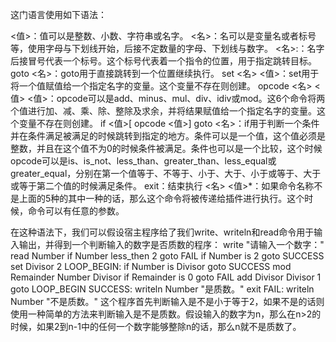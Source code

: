 这门语言使用如下语法：
 
<值>：值可以是整数、小数、字符串或名字。
<名>：名可以是变量名或者标号等，使用字母与下划线开始，后接不定数量的字母、下划线与数字。
<名>:：名字后接冒号代表一个标号。这个标号代表着一个指令的位置，用于指定跳转目标。
goto <名>：goto用于直接跳转到一个位置继续执行。
set <名> <值>：set用于将一个值赋值给一个指定名字的变量。这个变量不存在则创建。
opcode <名> <值> <值>：opcode可以是add、minus、mul、div、idiv或mod。这6个命令将两个值进行加、减、乘、除、整除及求余，并将结果赋值给一个指定名字的变量。这个变量不存在则创建。
if <值>[ opcode <值>] goto <名>：if用于判断一个条件并在条件满足被满足的时候跳转到指定的地方。条件可以是一个值，这个值必须是整数，并且在这个值不为0的时候条件被满足。条件也可以是一个比较，这个时候opcode可以是is、is_not、less_than、greater_than、less_equal或greater_equal，分别在第一个值等于、不等于、小于、大于、小于或等于、大于或等于第二个值的时候满足条件。
exit：结束执行
<名> <值>*：如果命令名称不是上面的5种的其中一种的话，那么这个命令将被传递给插件进行执行。这个时候，命令可以有任意的参数。
 
在这种语法下，我们可以假设宿主程序给了我们write、writeln和read命令用于输入输出，并得到一个判断输入的数字是否质数的程序：
  write "请输入一个数字："
  read Number
  if Number less_then 2 goto FAIL
  if Number is 2 goto SUCCESS
  set Divisor 2
LOOP_BEGIN:
  if Number is Divisor goto SUCCESS
  mod Remainder Number Divisor
  if Remainder is 0 goto FAIL
  add Divisor Divisor 1
  goto LOOP_BEGIN
SUCCESS:
  writeln Number "是质数。"
  exit
FAIL:
  writeln Number "不是质数。"
这个程序首先判断输入是不是小于等于2，如果不是的话则使用一种简单的方法来判断输入是不是质数。假设输入的数字为n，那么在n>2的时候，如果2到n-1中的任何一个数字能够整除n的话，那么n就不是质数了。
